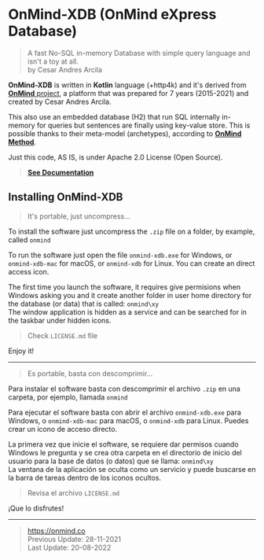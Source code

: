 # OnMind-XDB (OnMind eXpress Database)

> A fast No-SQL in-memory Database with simple query language and isn't a toy at all.  
> by Cesar Andres Arcila

**OnMind-XDB** is written in **Kotlin** language (+http4k) and it's derived from [**OnMind** project](https://onmind.co), a platform that was prepared for 7 years (2015-2021) and created by Cesar Andres Arcila.

This also use an embedded database (H2) that run SQL internally in-memory for queries but sentences are finally using key-value store. This is possible thanks to their meta-model (archetypes), according to [**OnMind Method**](https://onmind.co/web/blog/es/fundamentals.md).

Just this code, AS IS, is under Apache 2.0 License (Open Source).

> [**See Documentation**](https://onmind.co/doc/code/en/OnMind-XDB.md)

## Installing OnMind-XDB

> It's portable, just uncompress...

To install the software just uncompress the `.zip` file on a folder, by example, called `onmind`  

To run the software just open the file `onmind-xdb.exe` for Windows, or `onmind-xdb-mac` for macOS, or `onmind-xdb` for Linux. You can create an direct access icon.

The first time you launch the software, it requires give permisions when Windows asking you and it create another folder in user home directory for the database (or data) that is called: `onmind\xy`  
The window application is hidden as a service and can be searched for in the taskbar under hidden icons.

>  Check `LICENSE.md` file

Enjoy it!

---

> Es portable, basta con descomprimir...

Para instalar el software basta con descomprimir el archivo `.zip` en una carpeta, por ejemplo, llamada `onmind`  

Para ejecutar el software basta con abrir el archivo `onmind-xdb.exe` para Windows, o `onmind-xdb-mac` para macOS, o `onmind-xdb` para Linux. Puedes crear un icono de acceso directo.

La primera vez que inicie el software, se requiere dar permisos cuando Windows le pregunta y se crea otra carpeta en el directorio de inicio del usuario para la base de datos (o datos) que se llama: `onmind\xy`  
La ventana de la aplicación se oculta como un servicio y puede buscarse en la barra de tareas dentro de los iconos ocultos.

>  Revisa el archivo `LICENSE.md`

¡Que lo disfrutes!

---

> https://onmind.co  
> Previous Update: 28-11-2021  
> Last Update: 20-08-2022
